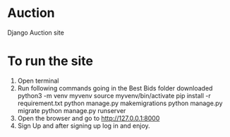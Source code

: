 # Auction
Django Auction site

# To run the site
1. Open terminal
2. Run following commands going in the Best Bids folder downloaded
	python3 -m venv myvenv
	source myvenv/bin/activate
	pip install -r requirement.txt
	python manage.py makemigrations
	python manage.py migrate
	python manage.py runserver
3. Open the browser and go to http://127.0.0.1:8000
4. Sign Up and after signing up log in and enjoy.



